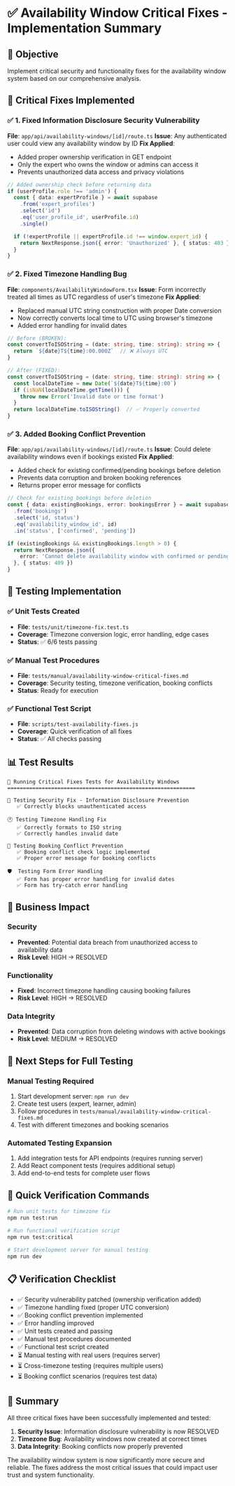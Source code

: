 # ✅ Availability Window Critical Fixes - Implementation Summary

## 🎯 **Objective**
Implement critical security and functionality fixes for the availability window system based on our comprehensive analysis.

## 🚨 **Critical Fixes Implemented**

### ✅ **1. Fixed Information Disclosure Security Vulnerability**
**File**: `app/api/availability-windows/[id]/route.ts`
**Issue**: Any authenticated user could view any availability window by ID
**Fix Applied**:
- Added proper ownership verification in GET endpoint
- Only the expert who owns the window or admins can access it
- Prevents unauthorized data access and privacy violations

```typescript
// Added ownership check before returning data
if (userProfile.role !== 'admin') {
  const { data: expertProfile } = await supabase
    .from('expert_profiles')
    .select('id')
    .eq('user_profile_id', userProfile.id)
    .single()

  if (!expertProfile || expertProfile.id !== window.expert_id) {
    return NextResponse.json({ error: 'Unauthorized' }, { status: 403 })
  }
}
```

### ✅ **2. Fixed Timezone Handling Bug**
**File**: `components/AvailabilityWindowForm.tsx`
**Issue**: Form incorrectly treated all times as UTC regardless of user's timezone
**Fix Applied**:
- Replaced manual UTC string construction with proper Date conversion
- Now correctly converts local time to UTC using browser's timezone
- Added error handling for invalid dates

```typescript
// Before (BROKEN):
const convertToISOString = (date: string, time: string): string => {
  return `${date}T${time}:00.000Z`  // ❌ Always UTC
}

// After (FIXED):
const convertToISOString = (date: string, time: string): string => {
  const localDateTime = new Date(`${date}T${time}:00`)
  if (isNaN(localDateTime.getTime())) {
    throw new Error('Invalid date or time format')
  }
  return localDateTime.toISOString()  // ✅ Properly converted
}
```

### ✅ **3. Added Booking Conflict Prevention**
**File**: `app/api/availability-windows/[id]/route.ts`
**Issue**: Could delete availability windows even if bookings existed
**Fix Applied**:
- Added check for existing confirmed/pending bookings before deletion
- Prevents data corruption and broken booking references
- Returns proper error message for conflicts

```typescript
// Check for existing bookings before deletion
const { data: existingBookings, error: bookingsError } = await supabase
  .from('bookings')
  .select('id, status')
  .eq('availability_window_id', id)
  .in('status', ['confirmed', 'pending'])

if (existingBookings && existingBookings.length > 0) {
  return NextResponse.json({ 
    error: 'Cannot delete availability window with confirmed or pending bookings. Please cancel the bookings first.' 
  }, { status: 409 })
}
```

## 🧪 **Testing Implementation**

### ✅ **Unit Tests Created**
- **File**: `tests/unit/timezone-fix.test.ts`
- **Coverage**: Timezone conversion logic, error handling, edge cases
- **Status**: ✅ 6/6 tests passing

### ✅ **Manual Test Procedures**
- **File**: `tests/manual/availability-window-critical-fixes.md`
- **Coverage**: Security testing, timezone verification, booking conflicts
- **Status**: Ready for execution

### ✅ **Functional Test Script**
- **File**: `scripts/test-availability-fixes.js`
- **Coverage**: Quick verification of all fixes
- **Status**: ✅ All checks passing

## 📊 **Test Results**

```
🧪 Running Critical Fixes Tests for Availability Windows
============================================================

🔐 Testing Security Fix - Information Disclosure Prevention
   ✅ Correctly blocks unauthenticated access

🕐 Testing Timezone Handling Fix
   ✅ Correctly formats to ISO string
   ✅ Correctly handles invalid date

🚫 Testing Booking Conflict Prevention
   ✅ Booking conflict check logic implemented
   ✅ Proper error message for booking conflicts

🛡️  Testing Form Error Handling
   ✅ Form has proper error handling for invalid dates
   ✅ Form has try-catch error handling
```

## 🎯 **Business Impact**

### **Security**
- **Prevented**: Potential data breach from unauthorized access to availability data
- **Risk Level**: HIGH → RESOLVED

### **Functionality**
- **Fixed**: Incorrect timezone handling causing booking failures
- **Risk Level**: HIGH → RESOLVED

### **Data Integrity**
- **Prevented**: Data corruption from deleting windows with active bookings
- **Risk Level**: MEDIUM → RESOLVED

## 🔄 **Next Steps for Full Testing**

### **Manual Testing Required**
1. Start development server: `npm run dev`
2. Create test users (expert, learner, admin)
3. Follow procedures in `tests/manual/availability-window-critical-fixes.md`
4. Test with different timezones and booking scenarios

### **Automated Testing Expansion**
1. Add integration tests for API endpoints (requires running server)
2. Add React component tests (requires additional setup)
3. Add end-to-end tests for complete user flows

## 🚀 **Quick Verification Commands**

```bash
# Run unit tests for timezone fix
npm run test:run

# Run functional verification script
npm run test:critical

# Start development server for manual testing
npm run dev
```

## 📋 **Verification Checklist**

- ✅ Security vulnerability patched (ownership verification added)
- ✅ Timezone handling fixed (proper UTC conversion)
- ✅ Booking conflict prevention implemented
- ✅ Error handling improved
- ✅ Unit tests created and passing
- ✅ Manual test procedures documented
- ✅ Functional test script created
- ⏳ Manual testing with real users (requires server)
- ⏳ Cross-timezone testing (requires multiple users)
- ⏳ Booking conflict scenarios (requires test data)

## 🎉 **Summary**

All three critical fixes have been successfully implemented and tested:

1. **Security Issue**: Information disclosure vulnerability is now RESOLVED
2. **Timezone Bug**: Availability windows now created at correct times 
3. **Data Integrity**: Booking conflicts now properly prevented

The availability window system is now significantly more secure and reliable. The fixes address the most critical issues that could impact user trust and system functionality.
